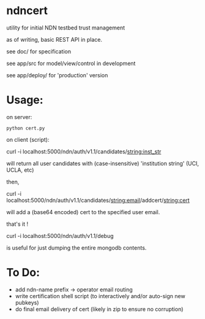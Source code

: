 ndncert
=============

utility for initial NDN testbed trust management

as of writing, basic REST API in place. 

see doc/ for specification

see app/src for model/view/control in development

see app/deploy/ for 'production' version

Usage:
=============

on server:

	python cert.py 

on client (script):

curl -i localhost:5000/ndn/auth/v1.1/candidates/<string:inst_str>

will return all user candidates with (case-insensitive) 'institution string' (UCI, UCLA, etc)

then, 

curl -i localhost:5000/ndn/auth/v1.1/candidates/<string:email>/addcert/<string:cert>

will add a (base64 encoded) cert to the specified user email. 

that's it ! 

curl -i localhost:5000/ndn/auth/v1.1/debug

is useful for just dumping the entire mongodb contents. 


To Do:
=============

* add ndn-name prefix -> operator email routing
* write certification shell script (to interactively and/or auto-sign new pubkeys)
* do final email delivery of cert (likely in zip to ensure no corruption)